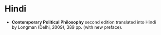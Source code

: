 # Hindi

- **Contemporary Political Philosophy** second edition translated into Hindi by Longman (Delhi, 2009), 389 pp. (with new preface).
